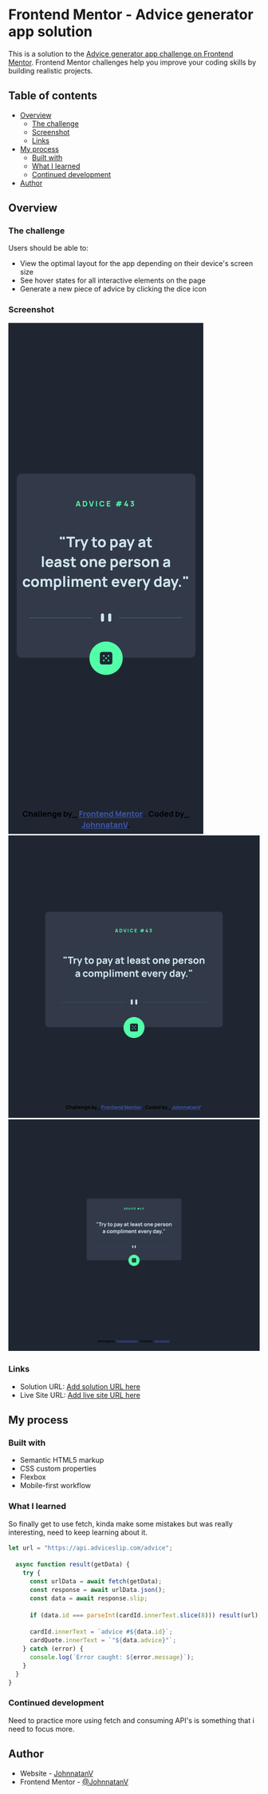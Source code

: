 # Frontend Mentor - Advice generator app solution

This is a solution to the [Advice generator app challenge on Frontend Mentor](https://www.frontendmentor.io/challenges/advice-generator-app-QdUG-13db). Frontend Mentor challenges help you improve your coding skills by building realistic projects.

## Table of contents

- [Overview](#overview)
  - [The challenge](#the-challenge)
  - [Screenshot](#screenshot)
  - [Links](#links)
- [My process](#my-process)
  - [Built with](#built-with)
  - [What I learned](#what-i-learned)
  - [Continued development](#continued-development)
- [Author](#author)


## Overview

### The challenge

Users should be able to:

- View the optimal layout for the app depending on their device's screen size
- See hover states for all interactive elements on the page
- Generate a new piece of advice by clicking the dice icon

### Screenshot

![Mobile](./screenshots/mobile.png)
![Tablet](./screenshots/tablet.png)
![Desktop](./screenshots/desktop.png)


### Links

- Solution URL: [Add solution URL here](https://github.com/JohnnatanV/advice_generator_app)
- Live Site URL: [Add live site URL here](https://advice-generator-app-phi-blond.vercel.app/)

## My process

### Built with

- Semantic HTML5 markup
- CSS custom properties
- Flexbox
- Mobile-first workflow

### What I learned

So finally get to use fetch, kinda make some mistakes but was really interesting, need to keep learning about it.

```js
let url = "https://api.adviceslip.com/advice";

  async function result(getData) {
    try {
      const urlData = await fetch(getData);
      const response = await urlData.json();
      const data = await response.slip;

      if (data.id === parseInt(cardId.innerText.slice(8))) result(url);

      cardId.innerText = `advice #${data.id}`;
      cardQuote.innerText = `"${data.advice}"`;
    } catch (error) {
      console.log(`Error caught: ${error.message}`);
    }
  }
}
```

### Continued development

Need to practice more using fetch and consuming API's is something that i need to focus more.


## Author

- Website - [JohnnatanV](https://github.com/JohnnatanV)
- Frontend Mentor - [@JohnnatanV](https://www.frontendmentor.io/profile/JohnnatanV)
